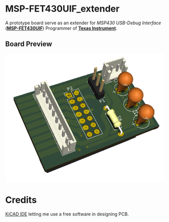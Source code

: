 # MSP-FET430UIF_extender

A prototype board serve as an extender for *MSP430 USB-Debug Interface* ([**MSP-FET430UIF**](http://www.ti.com/tool/MSP-FET430UIF)) Programmer of [**Texas Instrument**](http://www.ti.com/).


## Board Preview

![ParallelPort](screenshot.png?raw=true "MSP430 ")

# Credits
[KiCAD IDE](http://kicad-pcb.org/) letting me use a free software in designing PCB.
